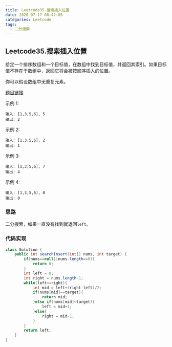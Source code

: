 ```yaml
---
title: Leetcode35.搜索插入位置
date: 2020-07-17 08:42:05
categories: Leetcode
tags:
  - 二分搜索
---
```


## Leetcode35.搜索插入位置

给定一个排序数组和一个目标值，在数组中找到目标值，并返回其索引。如果目标值不存在于数组中，返回它将会被按顺序插入的位置。

你可以假设数组中无重复元素。

[题目链接](https://leetcode-cn.com/problems/search-insert-position)

<!--more-->

示例 1:

```
输入: [1,3,5,6], 5
输出: 2
```



示例 2:

```
输入: [1,3,5,6], 2
输出: 1
```



示例 3:

```
输入: [1,3,5,6], 7
输出: 4
```



示例 4:

```
输入: [1,3,5,6], 0
输出: 0
```



### 思路

二分搜索，如果一直没有找到就返回`left`。



### 代码实现

```java
class Solution {
    public int searchInsert(int[] nums, int target) {
        if(nums==null||nums.length==0){
            return 0;
        }
        int left = 0;
        int right = nums.length-1;
        while(left<=right){
            int mid = left+(right-left)/2;
            if(nums[mid]==target){
                return mid;
            }else if(nums[mid]<target){
                left = mid+1;
            }else{
                right = mid-1;
            }
        }
        return left;
    }
}
```



